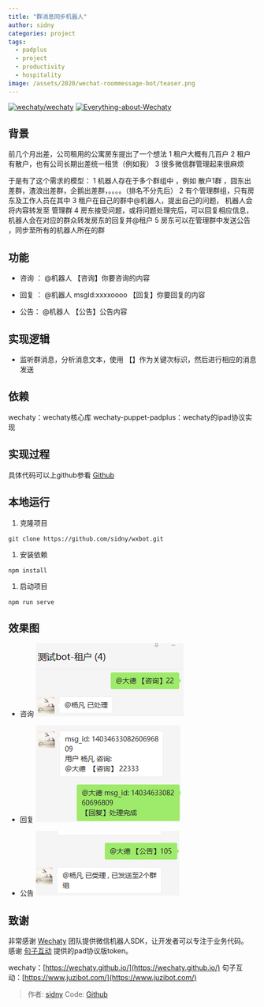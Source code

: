 ```yaml
---
title: "群消息同步机器人"
author: sidny
categories: project
tags:
  - padplus
  - project
  - productivity
  - hospitality
image: /assets/2020/wechat-roommessage-bot/teaser.png
---
```


[![wechaty/wechaty](https://img.shields.io/badge/Powered%20By-Wechaty-green.svg#align=left&display=inline&height=20&margin=%5Bobject%20Object%5D&originHeight=20&originWidth=132&status=done&style=none&width=132)](https://github.com/wechaty/wechaty)
[![Everything-about-Wechaty](https://img.shields.io/badge/Wechaty-%E5%BC%80%E6%BA%90%E6%BF%80%E5%8A%B1%E8%AE%A1%E5%88%92-green.svg#align=left&display=inline&height=20&margin=%5Bobject%20Object%5D&originHeight=20&originWidth=134&status=done&style=none&width=134)](https://github.com/juzibot/Welcome/wiki/Everything-about-Wechaty)

## 背景

前几个月出差，公司租用的公寓房东提出了一个想法
1 租户大概有几百户
2 租户有散户，也有公司长期出差统一租赁（例如我）
3 很多微信群管理起来很麻烦

于是有了这个需求的模型：
1 机器人存在于多个群组中 ，例如 散户1群 ，囧东出差群，渣浪出差群，企鹅出差群，。。。。（排名不分先后）
2 有个管理群组，只有房东及工作人员在其中
3 租户在自己的群中@机器人，提出自己的问题， 机器人会将内容转发至 管理群
4 房东接受问题，或将问题处理完后，可以回复相应信息，机器人会在对应的群众转发房东的回复并@租户
5 房东可以在管理群中发送公告 ，同步至所有的机器人所在的群

## 功能

- 咨询 ：
  @机器人 【咨询】你要咨询的内容

- 回复 ：
  @机器人 msgId:xxxxoooo
  【回复】你要回复的内容

- 公告：
  @机器人 【公告】公告内容

## 实现逻辑

- 监听群消息，分析消息文本，使用 【】作为关键次标识，然后进行相应的消息发送

## 依赖

wechaty：wechaty核心库
wechaty-puppet-padplus：wechaty的ipad协议实现

## 实现过程

具体代码可以上github参看 [Github](https://github.com/sidny/wxbot)

## 本地运行

1. 克隆项目

```shell
git clone https://github.com/sidny/wxbot.git
```

1. 安装依赖

```shell
npm install
```

1. 启动项目

```shell
npm run serve
```

## 效果图

- 咨询
  ![咨询](/assets/2020/wechat-roommessage-bot/query.png)

- 回复
  ![回复](/assets/2020/wechat-roommessage-bot/answer.png)

- 公告
  ![公告](/assets/2020/wechat-roommessage-bot/notice.png)

## 致谢

非常感谢 [Wechaty](https://wechaty.github.io/) 团队提供微信机器人SDK，让开发者可以专注于业务代码。
感谢 [句子互动](https://www.juzibot.com/) 提供的pad协议版token。

wechaty：[https://wechaty.github.io/](https://wechaty.github.io/)
句子互动：[https://www.juzibot.com/](https://www.juzibot.com/)

> 作者: [sidny](https://github.com/sidny/)
> Code: [Github](https://github.com/sidny/wxbot)
